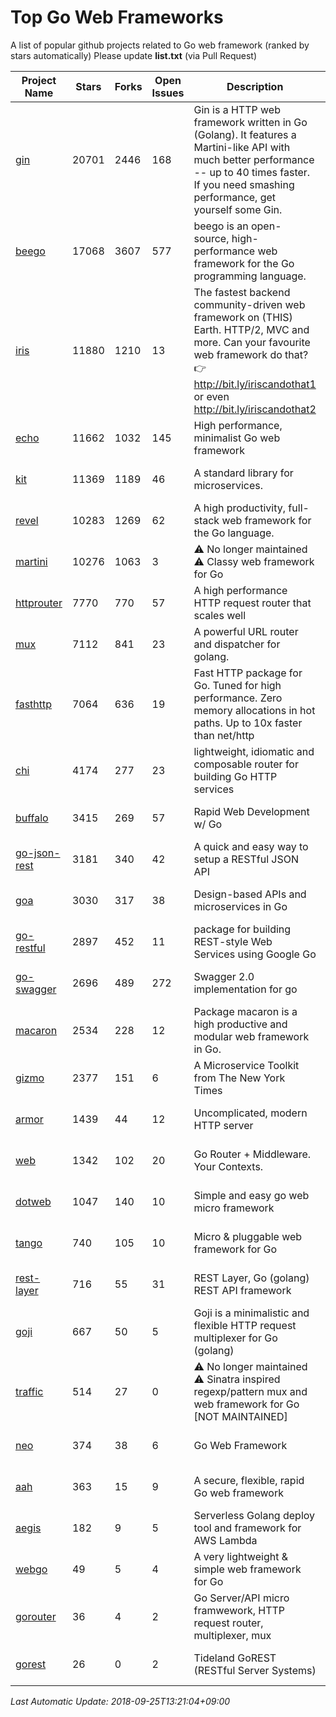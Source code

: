 # Top Go Web Frameworks
A list of popular github projects related to Go web framework (ranked by stars automatically)
Please update **list.txt** (via Pull Request)

| Project Name | Stars | Forks | Open Issues | Description | Last Commit |
| ------------ | ----- | ----- | ----------- | ----------- | ----------- |
| [gin](https://github.com/gin-gonic/gin) | 20701 | 2446 | 168 | Gin is a HTTP web framework written in Go (Golang). It features a Martini-like API with much better performance -- up to 40 times faster. If you need smashing performance, get yourself some Gin. | 2018-09-23 07:15:23 |
| [beego](https://github.com/astaxie/beego) | 17068 | 3607 | 577 | beego is an open-source, high-performance web framework for the Go programming language. | 2018-07-31 13:18:48 |
| [iris](https://github.com/kataras/iris) | 11880 | 1210 | 13 | The fastest backend community-driven web framework on (THIS) Earth. HTTP/2, MVC and more. Can your favourite web framework do that? 👉 http://bit.ly/iriscandothat1 or even http://bit.ly/iriscandothat2 | 2018-09-16 13:52:52 |
| [echo](https://github.com/labstack/echo) | 11662 | 1032 | 145 | High performance, minimalist Go web framework | 2018-09-19 17:18:50 |
| [kit](https://github.com/go-kit/kit) | 11369 | 1189 | 46 | A standard library for microservices. | 2018-09-18 18:00:39 |
| [revel](https://github.com/revel/revel) | 10283 | 1269 | 62 | A high productivity, full-stack web framework for the Go language. | 2018-09-23 18:35:33 |
| [martini](https://github.com/go-martini/martini) | 10276 | 1063 | 3 | ⚠️ No longer maintained ⚠️  Classy web framework for Go | 2017-01-21 21:58:54 |
| [httprouter](https://github.com/julienschmidt/httprouter) | 7770 | 770 | 57 | A high performance HTTP request router that scales well | 2018-07-15 16:18:54 |
| [mux](https://github.com/gorilla/mux) | 7112 | 841 | 23 | A powerful URL router and dispatcher for golang. | 2018-09-03 15:43:05 |
| [fasthttp](https://github.com/valyala/fasthttp) | 7064 | 636 | 19 | Fast HTTP package for Go. Tuned for high performance. Zero memory allocations in hot paths. Up to 10x faster than net/http | 2018-09-24 14:46:21 |
| [chi](https://github.com/go-chi/chi) | 4174 | 277 | 23 | lightweight, idiomatic and composable router for building Go HTTP services | 2018-09-11 21:14:25 |
| [buffalo](https://github.com/gobuffalo/buffalo) | 3415 | 269 | 57 | Rapid Web Development w/ Go | 2018-08-14 21:26:13 |
| [go-json-rest](https://github.com/ant0ine/go-json-rest) | 3181 | 340 | 42 | A quick and easy way to setup a RESTful JSON API | 2017-09-13 04:12:08 |
| [goa](https://github.com/goadesign/goa) | 3030 | 317 | 38 | Design-based APIs and microservices in Go | 2018-08-31 20:13:36 |
| [go-restful](https://github.com/emicklei/go-restful) | 2897 | 452 | 11 | package for building REST-style Web Services using Google Go | 2018-07-26 09:12:47 |
| [go-swagger](https://github.com/go-swagger/go-swagger) | 2696 | 489 | 272 | Swagger 2.0 implementation for go | 2018-09-22 17:40:06 |
| [macaron](https://github.com/go-macaron/macaron) | 2534 | 228 | 12 | Package macaron is a high productive and modular web framework in Go. | 2018-09-10 19:27:50 |
| [gizmo](https://github.com/NYTimes/gizmo) | 2377 | 151 | 6 | A Microservice Toolkit from The New York Times | 2018-08-27 14:09:07 |
| [armor](https://github.com/labstack/armor) | 1439 | 44 | 12 | Uncomplicated, modern HTTP server | 2018-05-06 17:24:15 |
| [web](https://github.com/gocraft/web) | 1342 | 102 | 20 | Go Router + Middleware. Your Contexts. | 2017-09-25 13:59:45 |
| [dotweb](https://github.com/devfeel/dotweb) | 1047 | 140 | 10 | Simple and easy go web micro framework | 2018-09-20 07:15:39 |
| [tango](https://github.com/lunny/tango) | 740 | 105 | 10 | Micro & pluggable web framework for Go | 2018-09-15 08:48:09 |
| [rest-layer](https://github.com/rs/rest-layer) | 716 | 55 | 31 | REST Layer, Go (golang) REST API framework | 2018-09-20 09:00:13 |
| [goji](https://github.com/goji/goji) | 667 | 50 | 5 | Goji is a minimalistic and flexible HTTP request multiplexer for Go (golang) | 2016-11-14 01:26:57 |
| [traffic](https://github.com/pilu/traffic) | 514 | 27 | 0 | ⚠️ No longer maintained ⚠️  Sinatra inspired regexp/pattern mux and web framework for Go [NOT MAINTAINED] | 2015-11-26 21:31:07 |
| [neo](https://github.com/ivpusic/neo) | 374 | 38 | 6 | Go Web Framework | 2017-08-14 23:54:31 |
| [aah](https://github.com/go-aah/aah) | 363 | 15 | 9 | A secure, flexible, rapid Go web framework | 2018-09-23 08:58:03 |
| [aegis](https://github.com/tmaiaroto/aegis) | 182 | 9 | 5 | Serverless Golang deploy tool and framework for AWS Lambda | 2018-07-08 06:00:55 |
| [webgo](https://github.com/bnkamalesh/webgo) | 49 | 5 | 4 | A very lightweight & simple web framework for Go | 2018-08-26 06:15:35 |
| [gorouter](https://github.com/vardius/gorouter) | 36 | 4 | 2 | Go Server/API micro framwework, HTTP request router, multiplexer, mux | 2018-06-26 00:19:48 |
| [gorest](https://github.com/tideland/gorest) | 26 | 0 | 2 | Tideland GoREST (RESTful Server Systems) | 2017-11-10 13:00:37 |

*Last Automatic Update: 2018-09-25T13:21:04+09:00*
